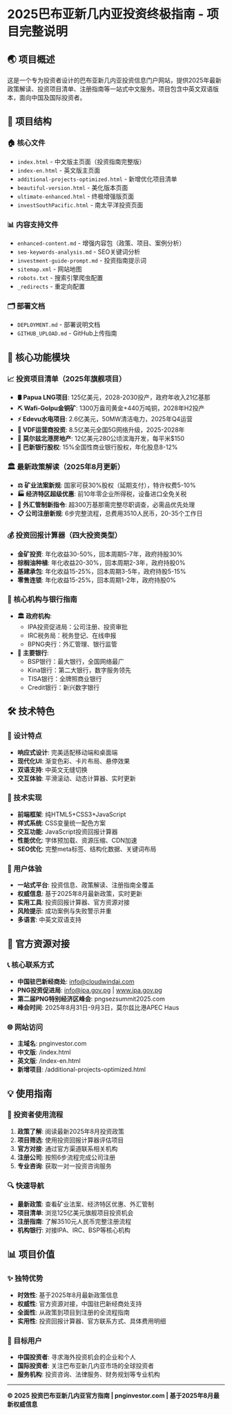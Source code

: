 # 2025巴布亚新几内亚投资终极指南 - 项目完整说明

## 🌏 项目概述
这是一个专为投资者设计的巴布亚新几内亚投资信息门户网站，提供2025年最新政策解读、投资项目清单、注册指南等一站式中文服务。项目包含中英文双语版本，面向中国及国际投资者。

## 📁 项目结构

### 🏠 核心文件
- `index.html` - 中文版主页面（投资指南完整版）
- `index-en.html` - 英文版主页面
- `additional-projects-optimized.html` - 新增优化项目清单
- `beautiful-version.html` - 美化版本页面
- `ultimate-enhanced.html` - 终极增强版页面
- `investSouthPacific.html` - 南太平洋投资页面

### 📊 内容支持文件
- `enhanced-content.md` - 增强内容包（政策、项目、案例分析）
- `seo-keywords-analysis.md` - SEO关键词分析
- `investment-guide-prompt.md` - 投资指南提示词
- `sitemap.xml` - 网站地图
- `robots.txt` - 搜索引擎爬虫配置
- `_redirects` - 重定向配置

### 🗂️ 部署文档
- `DEPLOYMENT.md` - 部署说明文档
- `GITHUB_UPLOAD.md` - GitHub上传指南

## 🎯 核心功能模块

### 📈 投资项目清单（2025年旗舰项目）
- **🛢️ Papua LNG项目**: 125亿美元，2028-2030投产，政府年收入21亿基那
- **⛏️ Wafi-Golpu金铜矿**: 1300万盎司黄金+440万吨铜，2028年H2投产
- **⚡ Edevu水电项目**: 2.6亿美元，50MW清洁电力，2025年Q4运营
- **📱 VDF运营商投资**: 8.5亿美元全国5G网络升级，2025-2028年
- **🏢 莫尔兹北港房地产**: 12亿美元280公顷滨海开发，每平米$150
- **🏦 巴新银行股权**: 15%全国性商业银行股权，年化股息8-12%

### 🏛️ 最新政策解读（2025年8月更新）
- **⚖️ 矿业法案新规**: 国家可获30%股权（延期支付），特许权费5-10%
- **🏭 经济特区超级优惠**: 前10年零企业所得税，设备进口全免关税
- **💱 外汇管制新指令**: 超300万基那需完整尽职调查，必需品优先处理
- **📋 公司注册新规**: 6步完整流程，总费用3510人民币，20-35个工作日

### 💰 投资回报计算器（四大投资类型）
- **金矿投资**: 年化收益30-50%，回本周期5-7年，政府持股30%
- **棕榈油种植**: 年化收益20-30%，回本周期2-3年，政府持股0%
- **基建承包**: 年化收益15-25%，回本周期3-5年，政府持股5-15%
- **零售连锁**: 年化收益15-25%，回本周期1-2年，政府持股0%

### 🏦 核心机构与银行指南
- **🏛️ 政府机构**:
  - IPA投资促进局：公司注册、投资审批
  - IRC税务局：税务登记、在线申报
  - BPNG央行：外汇管理、银行监管
- **🏦 主要银行**:
  - BSP银行：最大银行，全国网络最广
  - Kina银行：第二大银行，数字服务领先
  - TISA银行：全牌照商业银行
  - Credit银行：新兴数字银行

## 🛠️ 技术特色

### 🎨 设计特点
- **响应式设计**: 完美适配移动端和桌面端
- **现代化UI**: 渐变色彩、卡片布局、悬停效果
- **双语支持**: 中英文无缝切换
- **交互体验**: 平滑滚动、动态计算器、实时更新

### 🔧 技术实现
- **前端框架**: 纯HTML5+CSS3+JavaScript
- **样式系统**: CSS变量统一配色方案
- **交互功能**: JavaScript投资回报计算器
- **性能优化**: 字体预加载、资源压缩、CDN加速
- **SEO优化**: 完整meta标签、结构化数据、关键词布局

### 📱 用户体验
- **一站式平台**: 投资信息、政策解读、注册指南全覆盖
- **权威信息**: 基于2025年8月最新政策，实时更新
- **实用工具**: 投资回报计算器、官方资源对接
- **风险提示**: 成功案例与失败警示并重
- **多语言**: 中英文双语支持

## 🚀 官方资源对接

### 📞 核心联系方式
- **中国驻巴新经商处**: info@cloudwindai.com
- **PNG投资促进局**: info@ipa.gov.pg | www.ipa.gov.pg
- **第二届PNG特别经济区峰会**: pngsezsummit2025.com
- **峰会时间**: 2025年8月31日-9月3日，莫尔兹比港APEC Haus

### 🌐 网站访问
- **主域名**: pnginvestor.com
- **中文版**: /index.html
- **英文版**: /index-en.html
- **新增项目**: /additional-projects-optimized.html

## 💡 使用指南

### 🎯 投资者使用流程
1. **政策了解**: 阅读最新2025年8月投资政策
2. **项目筛选**: 使用投资回报计算器评估项目
3. **官方对接**: 通过官方渠道联系相关机构
4. **注册公司**: 按照6步流程完成公司注册
5. **专业咨询**: 获取一对一投资咨询服务

### 🔍 快速导航
- **最新政策**: 查看矿业法案、经济特区优惠、外汇管制
- **项目清单**: 浏览125亿美元旗舰项目投资机会
- **注册指南**: 了解3510元人民币完整注册流程
- **机构银行**: 对接IPA、IRC、BSP等核心机构

## 📊 项目价值

### ✨ 独特优势
- **时效性**: 基于2025年8月最新政策信息
- **权威性**: 官方资源对接，中国驻巴新经商处支持
- **全面性**: 从政策到项目到注册的全流程指南
- **实用性**: 投资回报计算器、官方联系方式、具体费用明细

### 🎯 目标用户
- **中国投资者**: 寻求海外投资机会的企业和个人
- **国际投资者**: 关注巴布亚新几内亚市场的全球投资者
- **服务机构**: 投资咨询、法律服务、财务规划等专业机构

---

**© 2025 投资巴布亚新几内亚官方指南 | pnginvestor.com | 基于2025年8月最新权威信息**